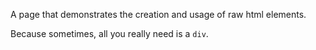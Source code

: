 A page that demonstrates the creation and usage of raw html elements.

Because sometimes, all you really need is a `div`.

